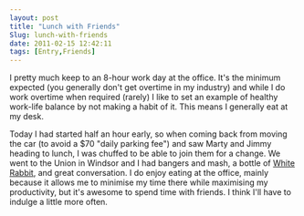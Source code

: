 ```yaml
---
layout: post
title: "Lunch with Friends"
Slug: lunch-with-friends
date: 2011-02-15 12:42:11
tags: [Entry,Friends]
---
```

I pretty much keep to an 8-hour work day at the office. It's the minimum expected (you generally don't get overtime in my industry) and while I do work overtime when required (rarely) I like to set an example of healthy work-life balance by not making a habit of it. This means I generally eat at my desk.

Today I had started half an hour early, so when coming back from moving the car (to avoid a $70 "daily parking fee") and saw Marty and Jimmy heading to lunch, I was chuffed to be able to join them for a change. We went to the Union in Windsor and I had bangers and mash, a bottle of [White Rabbit](http://www.whiterabbitbeer.com.au/), and great conversation. I do enjoy eating at the office, mainly because it allows me to minimise my time there while maximising my productivity, but it's awesome to spend time with friends. I think I'll have to indulge a little more often.
